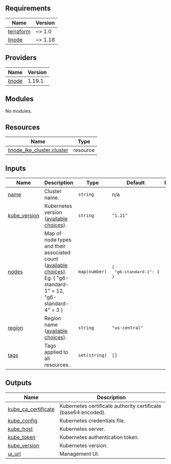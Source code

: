 <!-- BEGIN_TF_DOCS -->

## Requirements

| Name                                                                     | Version |
| ------------------------------------------------------------------------ | ------- |
| <a name="requirement_terraform"></a> [terraform](#requirement_terraform) | ~> 1.0  |
| <a name="requirement_linode"></a> [linode](#requirement_linode)          | ~> 1.18 |

## Providers

| Name                                                      | Version |
| --------------------------------------------------------- | ------- |
| <a name="provider_linode"></a> [linode](#provider_linode) | 1.19.1  |

## Modules

No modules.

## Resources

| Name | Type |
| --- | --- |
| [linode_lke_cluster.cluster](https://registry.terraform.io/providers/linode/linode/latest/docs/resources/lke_cluster) | resource |

## Inputs

| Name | Description | Type | Default | Required |
| --- | --- | --- | --- | :-: |
| <a name="input_name"></a> [name](#input_name) | Cluster name. | `string` | n/a | yes |
| <a name="input_kube_version"></a> [kube_version](#input_kube_version) | Kubernetes version ([available choices](https://developers.linode.com/api/v4/lke-versions)). | `string` | `"1.21"` | no |
| <a name="input_nodes"></a> [nodes](#input_nodes) | Map of node types and their associated count ([available choices](https://api.linode.com/v4/linode/types)). <br>Eg. { "g6-standard-1" = 12, "g6-standard-4" = 3 } | `map(number)` | <pre>{<br> "g6-standard-1": 1<br>}</pre> | no |
| <a name="input_region"></a> [region](#input_region) | Region name ([available choices](https://developers.linode.com/api/v4/regions)). | `string` | `"us-central"` | no |
| <a name="input_tags"></a> [tags](#input_tags) | Tags applied to all resources. | `set(string)` | `[]` | no |

## Outputs

| Name | Description |
| --- | --- |
| <a name="output_kube_ca_certificate"></a> [kube_ca_certificate](#output_kube_ca_certificate) | Kubernetes certificate authority certificate (base64 encoded). |
| <a name="output_kube_config"></a> [kube_config](#output_kube_config) | Kubernetes credentials file. |
| <a name="output_kube_host"></a> [kube_host](#output_kube_host) | Kubernetes server. |
| <a name="output_kube_token"></a> [kube_token](#output_kube_token) | Kubernetes authentication token. |
| <a name="output_kube_version"></a> [kube_version](#output_kube_version) | Kubernetes version. |
| <a name="output_ui_url"></a> [ui_url](#output_ui_url) | Management UI. |

<!-- END_TF_DOCS -->
